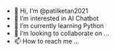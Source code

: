 - 👋 Hi, I’m @patilketan2021
- 👀 I’m interested in AI Chatbot
- 🌱 I’m currently learning Python
- 💞️ I’m looking to collaborate on ...
- 📫 How to reach me ...

<!---
patilketan2021/patilketan2021 is a ✨ special ✨ repository because its `README.md` (this file) appears on your GitHub profile.
You can click the Preview link to take a look at your changes.
--->
